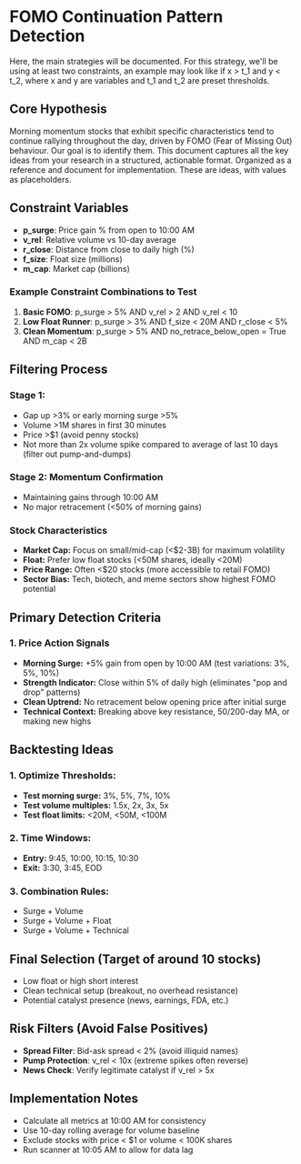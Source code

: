 # FOMO Continuation Pattern Detection
Here, the main strategies will be documented. For this strategy, we'll be using at least two constraints, an example may look like if x > t_1 and y < t_2, where x and y are variables and t_1 and t_2 are preset thresholds.

## Core Hypothesis
Morning momentum stocks that exhibit specific characteristics tend to continue rallying throughout the day, driven by FOMO (Fear of Missing Out) behaviour. Our goal is to identify them. This document captures all the key ideas from your research in a structured, actionable format. Organized as a reference and document for implementation. These are ideas, with values as placeholders.

## Constraint Variables
- **p_surge**: Price gain % from open to 10:00 AM
- **v_rel**: Relative volume vs 10-day average
- **r_close**: Distance from close to daily high (%)
- **f_size**: Float size (millions)
- **m_cap**: Market cap (billions)

### Example Constraint Combinations to Test
1. **Basic FOMO**: p_surge > 5% AND v_rel > 2 AND v_rel < 10
2. **Low Float Runner**: p_surge > 3% AND f_size < 20M AND r_close < 5%
3. **Clean Momentum**: p_surge > 5% AND no_retrace_below_open = True AND m_cap < 2B

## Filtering Process
### Stage 1: 
- Gap up >3% or early morning surge >5%
- Volume >1M shares in first 30 minutes
- Price >$1 (avoid penny stocks)
- Not more than 2x volume spike compared to average of last 10 days (filter out pump-and-dumps)
  
### Stage 2: Momentum Confirmation
- Maintaining gains through 10:00 AM
- No major retracement (<50% of morning gains)

### Stock Characteristics
- **Market Cap:** Focus on small/mid-cap (<$2-3B) for maximum volatility
- **Float:** Prefer low float stocks (<50M shares, ideally <20M)
- **Price Range:** Often <$20 stocks (more accessible to retail FOMO)
- **Sector Bias:** Tech, biotech, and meme sectors show highest FOMO potential

## Primary Detection Criteria
### 1. Price Action Signals

- **Morning Surge:** +5% gain from open by 10:00 AM (test variations: 3%, 5%, 10%)
- **Strength Indicator:** Close within 5% of daily high (eliminates "pop and drop" patterns)
- **Clean Uptrend:** No retracement below opening price after initial surge
- **Technical Context:** Breaking above key resistance, 50/200-day MA, or making new highs

## Backtesting Ideas

### 1. Optimize Thresholds:

- **Test morning surge:** 3%, 5%, 7%, 10%
- **Test volume multiples:** 1.5x, 2x, 3x, 5x
- **Test float limits:** <20M, <50M, <100M

### 2. Time Windows:

- **Entry:** 9:45, 10:00, 10:15, 10:30
- **Exit:** 3:30, 3:45, EOD

### 3. Combination Rules:

- Surge + Volume
- Surge + Volume + Float
- Surge + Volume + Technical

## Final Selection (Target of around 10 stocks)
- Low float or high short interest
- Clean technical setup (breakout, no overhead resistance)
- Potential catalyst presence (news, earnings, FDA, etc.)

## Risk Filters (Avoid False Positives)
- **Spread Filter**: Bid-ask spread < 2% (avoid illiquid names)
- **Pump Protection**: v_rel < 10x (extreme spikes often reverse)
- **News Check**: Verify legitimate catalyst if v_rel > 5x

## Implementation Notes
- Calculate all metrics at 10:00 AM for consistency
- Use 10-day rolling average for volume baseline
- Exclude stocks with price < $1 or volume < 100K shares
- Run scanner at 10:05 AM to allow for data lag
